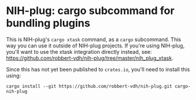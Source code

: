 # NIH-plug: cargo subcommand for bundling plugins

This is NIH-plug's `cargo xtask` command, as a `cargo` subcommand. This way you
can use it outside of NIH-plug projects. If you're using NIH-plug, you'll want
to use the xtask integration directly instead, see:
<https://github.com/robbert-vdh/nih-plug/tree/master/nih_plug_xtask>.

Since this has not yet been published to `crates.io`, you'll need to install
this using:

```shell
cargo install --git https://github.com/robbert-vdh/nih-plug.git cargo-nih-plug
```
